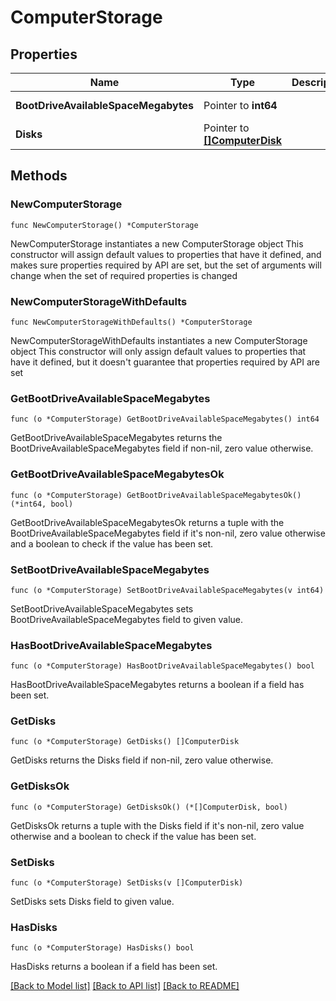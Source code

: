 # ComputerStorage

## Properties

Name | Type | Description | Notes
------------ | ------------- | ------------- | -------------
**BootDriveAvailableSpaceMegabytes** | Pointer to **int64** |  | [optional] [readonly] 
**Disks** | Pointer to [**[]ComputerDisk**](ComputerDisk.md) |  | [optional] 

## Methods

### NewComputerStorage

`func NewComputerStorage() *ComputerStorage`

NewComputerStorage instantiates a new ComputerStorage object
This constructor will assign default values to properties that have it defined,
and makes sure properties required by API are set, but the set of arguments
will change when the set of required properties is changed

### NewComputerStorageWithDefaults

`func NewComputerStorageWithDefaults() *ComputerStorage`

NewComputerStorageWithDefaults instantiates a new ComputerStorage object
This constructor will only assign default values to properties that have it defined,
but it doesn't guarantee that properties required by API are set

### GetBootDriveAvailableSpaceMegabytes

`func (o *ComputerStorage) GetBootDriveAvailableSpaceMegabytes() int64`

GetBootDriveAvailableSpaceMegabytes returns the BootDriveAvailableSpaceMegabytes field if non-nil, zero value otherwise.

### GetBootDriveAvailableSpaceMegabytesOk

`func (o *ComputerStorage) GetBootDriveAvailableSpaceMegabytesOk() (*int64, bool)`

GetBootDriveAvailableSpaceMegabytesOk returns a tuple with the BootDriveAvailableSpaceMegabytes field if it's non-nil, zero value otherwise
and a boolean to check if the value has been set.

### SetBootDriveAvailableSpaceMegabytes

`func (o *ComputerStorage) SetBootDriveAvailableSpaceMegabytes(v int64)`

SetBootDriveAvailableSpaceMegabytes sets BootDriveAvailableSpaceMegabytes field to given value.

### HasBootDriveAvailableSpaceMegabytes

`func (o *ComputerStorage) HasBootDriveAvailableSpaceMegabytes() bool`

HasBootDriveAvailableSpaceMegabytes returns a boolean if a field has been set.

### GetDisks

`func (o *ComputerStorage) GetDisks() []ComputerDisk`

GetDisks returns the Disks field if non-nil, zero value otherwise.

### GetDisksOk

`func (o *ComputerStorage) GetDisksOk() (*[]ComputerDisk, bool)`

GetDisksOk returns a tuple with the Disks field if it's non-nil, zero value otherwise
and a boolean to check if the value has been set.

### SetDisks

`func (o *ComputerStorage) SetDisks(v []ComputerDisk)`

SetDisks sets Disks field to given value.

### HasDisks

`func (o *ComputerStorage) HasDisks() bool`

HasDisks returns a boolean if a field has been set.


[[Back to Model list]](../README.md#documentation-for-models) [[Back to API list]](../README.md#documentation-for-api-endpoints) [[Back to README]](../README.md)


